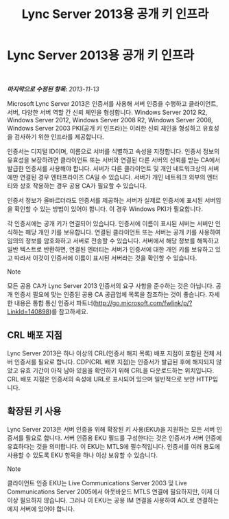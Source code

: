 ﻿---
title: Lync Server 2013용 공개 키 인프라
TOCTitle: Lync Server 2013용 공개 키 인프라
ms:assetid: 737c8a25-23e9-4494-ab76-5a7b729b44ca
ms:mtpsurl: https://technet.microsoft.com/ko-kr/library/Dn481131(v=OCS.15)
ms:contentKeyID: 59679294
ms.date: 08/24/2015
mtps_version: v=OCS.15
ms.translationtype: HT
---

# Lync Server 2013용 공개 키 인프라

 

_**마지막으로 수정된 항목:** 2013-11-13_

Microsoft Lync Server 2013은 인증서를 사용해 서버 인증을 수행하고 클라이언트, 서버, 다양한 서버 역할 간 신뢰 체인을 형성합니다. Windows Server 2012 R2, Windows Server 2012, Windows Server 2008 R2, Windows Server 2008, Windows Server 2003 PKI(공개 키 인프라)는 이러한 신뢰 체인을 형성하고 유효성을 검사하기 위한 인프라를 제공합니다.

인증서는 디지털 ID이며, 이름으로 서버를 식별하고 속성을 지정합니다. 인증서 정보의 유효성을 보장하려면 클라이언트 또는 서버와 연결된 다른 서버의 신뢰를 받는 CA에서 발급한 인증서를 사용해야 합니다. 서버가 다른 클라이언트 및 개인 네트워크상의 서버에만 연결된 경우 엔터프라이즈 CA일 수 있습니다. 서버가 개인 네트워크 외부의 엔터티와 상호 작용하는 경우 공용 CA가 필요할 수 있습니다.

인증서 정보가 올바르더라도 인증서를 제공하는 서버가 실제로 인증서에 표시된 서버임을 확인할 수 있는 방법이 있어야 합니다. 이 경우 Windows PKI가 필요합니다.

각 인증서에는 공개 키가 연결되어 있습니다. 인증서에 이름이 표시된 서버는 서버만 인식하는 해당 개인 키를 보유합니다. 연결된 클라이언트 또는 서버는 공개 키를 사용하여 임의의 정보를 암호화하고 서버로 전송할 수 있습니다. 서버에서 해당 정보를 해독하고 일반 텍스트로 반환하면, 연결된 엔터티는 서버가 인증서에 대한 개인 키를 보유하고 있고 따라서 이것이 인증서에 이름이 표시된 서버라는 것을 확인할 수 있습니다.


> [!NOTE]
> 모든 공용 CA가 Lync Server 2013 인증서의 요구 사항을 준수하는 것은 아닙니다. 공개 인증서 필요에 맞는 인증된 공용 CA 공급업체 목록을 참조하는 것이 좋습니다. 자세한 내용은 통합 통신 인증서 파트너(<A href="http://go.microsoft.com/fwlink/p/?linkid=140898">http://go.microsoft.com/fwlink/p/?LinkId=140898</A>)를 참고하세요.



## CRL 배포 지점

Lync Server 2013은 하나 이상의 CRL(인증서 해지 목록) 배포 지점이 포함된 전체 서버 인증서를 필요로 합니다. CDP(CRL 배포 지점)는 인증서가 발급된 후에 해지되지 않았고 유효 기간이 아직 남아 있음을 확인하기 위해 CRL을 다운로드하는 위치입니다. CRL 배포 지점은 인증서의 속성에 URL로 표시되어 있으며 일반적으로 보안 HTTP입니다.

## 확장된 키 사용

Lync Server 2013은 서버 인증을 위해 확장된 키 사용(EKU)을 지원하는 모든 서버 인증서를 필요로 합니다. 서버 인증용 EKU 필드를 구성한다는 것은 인증서가 서버 인증에 유효하다는 것을 의미합니다. 이 EKU는 MTLS에 필수적입니다. 인증서를 여러 용도에 사용할 수 있도록 EKU 항목을 하나 이상 보유할 수 있습니다.


> [!NOTE]
> 클라이언트 인증 EKU는 Live Communications Server 2003 및 Live Communications Server 2005에서 아웃바운드 MTLS 연결에 필요하지만, 이제 더 이상 필요하지 않습니다. 그러나 이 EKU는 공용 IM 연결을 사용하여 AOL로 연결하는 에지 서버에 있어야 합니다.


